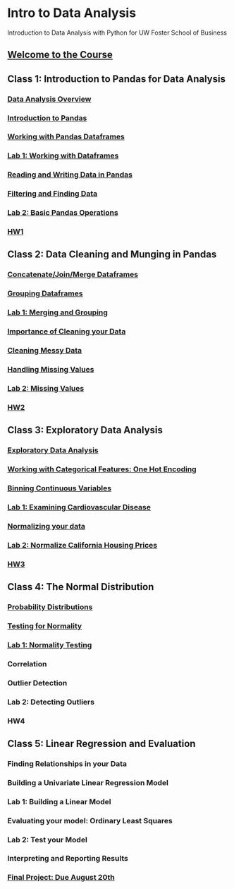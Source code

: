 # Intro to Data Analysis
Introduction to Data Analysis with Python for UW Foster School of Business

## [Welcome to the Course](https://github.com/summerela/python_data_analysis/blob/master/pandas_basics/notebooks/Welcome%20to%20Class.ipynb)

## Class 1: Introduction to Pandas for Data Analysis
### [Data Analysis Overview](https://github.com/summerela/python_data_analysis/blob/master/pandas_basics/notebooks/Data%20Analysis%20Overview.ipynb)
### [Introduction to Pandas](https://github.com/summerela/python_data_analysis/blob/master/pandas_basics/notebooks/Intro%20to%20Pandas.ipynb)
### [Working with Pandas Dataframes](https://github.com/summerela/python_data_analysis/blob/master/pandas_basics/notebooks/Pandas%20DataFrames.ipynb) 
### [Lab 1: Working with Dataframes](https://github.com/summerela/python_data_analysis/blob/master/pandas_basics/labs/Working%20With%20Pandas%20DataFrames.ipynb)
### [Reading and Writing Data in Pandas](https://github.com/summerela/python_data_analysis/blob/master/pandas_basics/notebooks/Reading%20and%20Writing%20Data%20with%20Pandas.ipynb)
### [Filtering and Finding Data](https://github.com/summerela/python_data_analysis/blob/master/pandas_basics/notebooks/Filtering%20and%20Finding%20Data.ipynb)
### [Lab 2:  Basic Pandas Operations](https://github.com/summerela/python_data_analysis/blob/master/pandas_basics/labs/Pandas%20Math.ipynb)
### [HW1](https://github.com/summerela/python_data_analysis/blob/master/Homework/HW1.ipynb)

## Class 2: Data Cleaning and Munging in Pandas
### [Concatenate/Join/Merge Dataframes](https://github.com/summerela/python_data_analysis/blob/master/data_munging/Notebooks/Concatenate_Join_Merge.ipynb)
### [Grouping Dataframes](https://github.com/summerela/python_data_analysis/blob/master/data_munging/Notebooks/Grouping%20Data%20Frames.ipynb)
### [Lab 1: Merging and Grouping](https://github.com/summerela/python_data_analysis/blob/master/data_munging/Labs/Merging%20and%20Grouping%20Lab.ipynb) 
### [Importance of Cleaning your Data](https://github.com/summerela/python_data_analysis/blob/master/data_munging/Notebooks/Importance%20of%20Cleaning%20Data.ipynb)
### [Cleaning Messy Data](https://github.com/summerela/python_data_analysis/blob/master/data_munging/Notebooks/Messy%20Data.ipynb)
### [Handling Missing Values](https://github.com/summerela/python_data_analysis/blob/master/data_munging/Notebooks/Dealing%20with%20Missing%20Values.ipynb)
### [Lab 2: Missing Values](https://github.com/summerela/python_data_analysis/blob/master/data_munging/Labs/Missing%20Values%20Lab.ipynb)
### [HW2](https://github.com/summerela/python_data_analysis/blob/master/Homework/HW2.ipynb)

## Class 3: Exploratory Data Analysis
### [Exploratory Data Analysis](https://github.com/summerela/python_data_analysis/blob/master/EDA/Notebooks/Exploratory%20Data%20Analysis.ipynb)
### [Working with Categorical Features: One Hot Encoding](https://github.com/summerela/python_data_analysis/blob/master/EDA/Notebooks/Handling%20Categorical%20Data.ipynb)
### [Binning Continuous Variables](https://github.com/summerela/python_data_analysis/blob/master/EDA/Notebooks/Binning.ipynb)
### [Lab 1: Examining Cardiovascular Disease](https://github.com/summerela/python_data_analysis/blob/master/EDA/Labs/EDA%20Lab%201.ipynb)
### [Normalizing your data](https://github.com/summerela/python_data_analysis/blob/master/EDA/Notebooks/normalization.ipynb)
### [Lab 2: Normalize California Housing Prices](https://github.com/summerela/python_data_analysis/blob/master/EDA/Labs/EDA_Lab2_Normalization.ipynb)
### [HW3](https://github.com/summerela/python_data_analysis/blob/master/Homework/HW3.ipynb)

## Class 4: The Normal Distribution
### [Probability Distributions](https://github.com/summerela/python_data_analysis/blob/master/normal_dist/notebooks/probability_dist.ipynb)
### [Testing for Normality](https://github.com/summerela/python_data_analysis/blob/master/normal_dist/notebooks/testing_normality.ipynb)
### [Lab 1: Normality Testing](https://github.com/summerela/python_data_analysis/blob/master/normal_dist/labs/Lab1_NormalityTesting.ipynb)
### Correlation
### Outlier Detection
### Lab 2: Detecting Outliers
### HW4

## Class 5: Linear Regression and Evaluation
### Finding Relationships in your Data
### Building a Univariate Linear Regression Model 
### Lab 1: Building a Linear Model
### Evaluating your model: Ordinary Least Squares
### Lab 2: Test your Model
### Interpreting and Reporting Results
### [Final Project: Due August 20th](https://github.com/summerela/python_data_analysis/blob/master/Homework/Final_Template.ipynb)